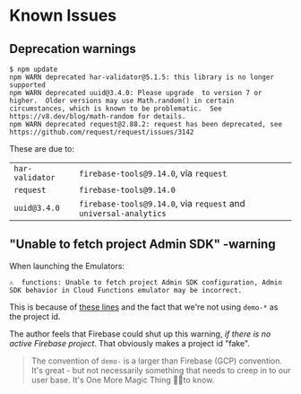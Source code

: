 # Known Issues

## Deprecation warnings

```
$ npm update
npm WARN deprecated har-validator@5.1.5: this library is no longer supported
npm WARN deprecated uuid@3.4.0: Please upgrade  to version 7 or higher.  Older versions may use Math.random() in certain circumstances, which is known to be problematic.  See https://v8.dev/blog/math-random for details.
npm WARN deprecated request@2.88.2: request has been deprecated, see https://github.com/request/request/issues/3142
```

These are due to:

|||
|---|---|
|`har-validator`|`firebase-tools@9.14.0`, via `request`|
|`request`|`firebase-tools@9.14.0`|
|`uuid@3.4.0`|`firebase-tools@9.14.0`, via `request` and `universal-analytics`|

## "Unable to fetch project Admin SDK" -warning

When launching the Emulators:

```
⚠  functions: Unable to fetch project Admin SDK configuration, Admin SDK behavior in Cloud Functions emulator may be incorrect.
```

This is because of [these lines](https://github.com/firebase/firebase-tools/blob/806479510cfb1328d8cfe9bb4a2a6e830d91ca61/src/emulator/adminSdkConfig.ts#L37-L40) and the fact that we're not using `demo-*` as the project id.

The author feels that Firebase could shut up this warning, *if there is no active Firebase project*. That obviously makes a project id "fake".

>The convention of `demo-` is a larger than Firebase (GCP) convention. It's great - but not necessarily something that needs to creep in to our user base. It's One More Magic Thing 🧙‍♀️to know.

